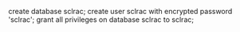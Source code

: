 create database sclrac;
create user sclrac with encrypted password 'sclrac';
grant all privileges on database sclrac to sclrac;

 